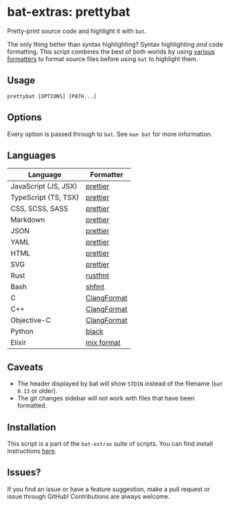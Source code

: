 # bat-extras: prettybat

Pretty-print source code and highlight it with `bat`.

The only thing better than syntax highlighting? Syntax highlighting *and* code formatting. This script combines the best of both worlds by using [various formatters](#Languages) to format source files before using `bat` to highlight them.



## Usage

    prettybat [OPTIONS] [PATH...]



## Options

Every option is passed through to `bat`.
See `man bat` for more information.



## Languages

| Language             | Formatter                                                       |
| -------------------- | --------------------------------------------------------------- |
| JavaScript (JS, JSX) | [prettier](https://prettier.io/)                                |
| TypeScript (TS, TSX) | [prettier](https://prettier.io/)                                |
| CSS, SCSS, SASS      | [prettier](https://prettier.io/)                                |
| Markdown             | [prettier](https://prettier.io/)                                |
| JSON                 | [prettier](https://prettier.io/)                                |
| YAML                 | [prettier](https://prettier.io/)                                |
| HTML                 | [prettier](https://prettier.io/)                                |
| SVG                  | [prettier](https://prettier.io/)                                |
| Rust                 | [rustfmt](https://github.com/rust-lang/rustfmt)                 |
| Bash                 | [shfmt](https://github.com/mvdan/sh)                            |
| C                    | [ClangFormat](https://clang.llvm.org/docs/ClangFormat.html)     |
| C++                  | [ClangFormat](https://clang.llvm.org/docs/ClangFormat.html)     |
| Objective-C          | [ClangFormat](https://clang.llvm.org/docs/ClangFormat.html)     |
| Python               | [black](https://black.readthedocs.io/)                          |
| Elixir               | [mix format](https://hexdocs.pm/mix/main/Mix.Tasks.Format.html) |





## Caveats

- The header displayed by bat will show `STDIN` instead of the filename (`bat 0.13` or older).
- The git changes sidebar will not work with files that have been formatted.


## Installation

This script is a part of the `bat-extras` suite of scripts. You can find install instructions [here](../README.md#installation).



## Issues?

If you find an issue or have a feature suggestion, make a pull request or issue through GitHub!
Contributions are always welcome.
